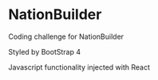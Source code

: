 # NationBuilder
Coding challenge for NationBuilder

Styled by BootStrap 4

Javascript functionality injected with React
